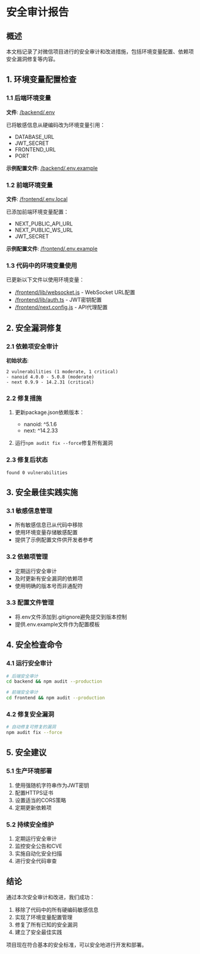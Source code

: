 # 安全审计报告

## 概述
本文档记录了对微信项目进行的安全审计和改进措施，包括环境变量配置、依赖项安全漏洞修复等内容。

## 1. 环境变量配置检查

### 1.1 后端环境变量
**文件**: [/backend/.env](file:///E:/MyWX/backend/.env)

已将敏感信息从硬编码改为环境变量引用：
- DATABASE_URL
- JWT_SECRET
- FRONTEND_URL
- PORT

**示例配置文件**: [/backend/.env.example](file:///E:/MyWX/backend/.env.example)

### 1.2 前端环境变量
**文件**: [/frontend/.env.local](file:///E:/MyWX/frontend/.env.local)

已添加前端环境变量配置：
- NEXT_PUBLIC_API_URL
- NEXT_PUBLIC_WS_URL
- JWT_SECRET

**示例配置文件**: [/frontend/.env.example](file:///E:/MyWX/frontend/.env.example)

### 1.3 代码中的环境变量使用
已更新以下文件以使用环境变量：
- [/frontend/lib/websocket.js](file:///E:/MyWX/frontend/lib/websocket.js) - WebSocket URL配置
- [/frontend/lib/auth.ts](file:///E:/MyWX/frontend/lib/auth.ts) - JWT密钥配置
- [/frontend/next.config.js](file:///E:/MyWX/frontend/next.config.js) - API代理配置

## 2. 安全漏洞修复

### 2.1 依赖项安全审计
**初始状态**:
```
2 vulnerabilities (1 moderate, 1 critical)
- nanoid 4.0.0 - 5.0.8 (moderate)
- next 0.9.9 - 14.2.31 (critical)
```

### 2.2 修复措施
1. 更新package.json依赖版本：
   - nanoid: ^5.1.6
   - next: ^14.2.33

2. 运行`npm audit fix --force`修复所有漏洞

### 2.3 修复后状态
```
found 0 vulnerabilities
```

## 3. 安全最佳实践实施

### 3.1 敏感信息管理
- 所有敏感信息已从代码中移除
- 使用环境变量存储敏感配置
- 提供了示例配置文件供开发者参考

### 3.2 依赖项管理
- 定期运行安全审计
- 及时更新有安全漏洞的依赖项
- 使用明确的版本号而非通配符

### 3.3 配置文件管理
- 将.env文件添加到.gitignore避免提交到版本控制
- 提供.env.example文件作为配置模板

## 4. 安全检查命令

### 4.1 运行安全审计
```bash
# 后端安全审计
cd backend && npm audit --production

# 前端安全审计
cd frontend && npm audit --production
```

### 4.2 修复安全漏洞
```bash
# 自动修复可修复的漏洞
npm audit fix --force
```

## 5. 安全建议

### 5.1 生产环境部署
1. 使用强随机字符串作为JWT密钥
2. 配置HTTPS证书
3. 设置适当的CORS策略
4. 定期更新依赖项

### 5.2 持续安全维护
1. 定期运行安全审计
2. 监控安全公告和CVE
3. 实施自动化安全扫描
4. 进行安全代码审查

## 结论

通过本次安全审计和改进，我们成功：
1. 移除了代码中的所有硬编码敏感信息
2. 实现了环境变量配置管理
3. 修复了所有已知的安全漏洞
4. 建立了安全最佳实践

项目现在符合基本的安全标准，可以安全地进行开发和部署。